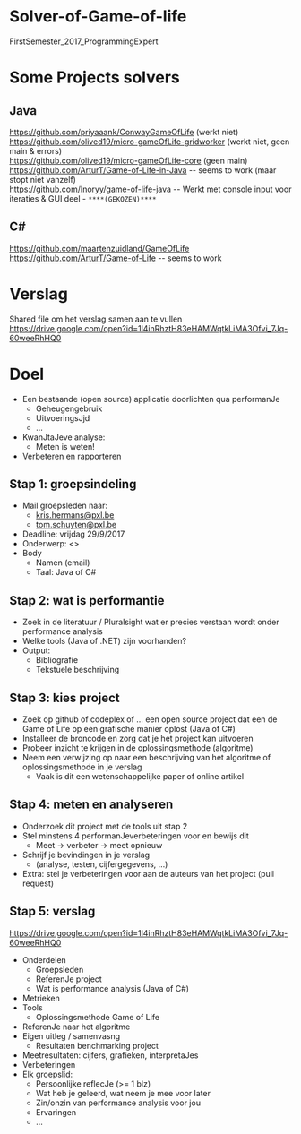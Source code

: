 # Solver-of-Game-of-life
FirstSemester_2017_ProgrammingExpert

# Some Projects solvers 
## Java 
https://github.com/priyaaank/ConwayGameOfLife  (werkt niet)  
https://github.com/olived19/micro-gameOfLife-gridworker  (werkt niet, geen main & errors)  
https://github.com/olived19/micro-gameOfLife-core  (geen main)  
https://github.com/ArturT/Game-of-Life-in-Java  -- seems to work  (maar stopt niet vanzelf)  
https://github.com/Inoryy/game-of-life-java  -- Werkt met console input voor iteraties & GUI deel -  ` ****(GEKOZEN)**** `
## C#
https://github.com/maartenzuidland/GameOfLife  
https://github.com/ArturT/Game-of-Life  -- seems to work  

# Verslag 
Shared file om het verslag samen aan te vullen  
https://drive.google.com/open?id=1l4inRhztH83eHAMWqtkLiMA3Ofvi_7Jq-60weeRhHQ0 

# Doel	
- Een	bestaande	(open	source)	applicatie doorlichten	qua	performanJe
  - Geheugengebruik	
  - UitvoeringsJjd	
  - …	
- KwanJtaJeve	analyse:	
  - Meten	is	weten!	
- Verbeteren	en	rapporteren	

## Stap	1:	groepsindeling	
- Mail	groepsleden	naar:	
  - kris.hermans@pxl.be
  - tom.schuyten@pxl.be		
- Deadline:	vrijdag	29/9/2017	
- Onderwerp:	<<groep	progexp>>	
- Body	
  - Namen	(email)	
  - Taal:	Java	of	C#	
  
## Stap	2:	wat	is	performantie	
- Zoek	in	de	literatuur	/	Pluralsight	wat	er precies	verstaan	wordt	onder	performance	analysis	
- Welke	tools	(Java	of	.NET)	zijn	voorhanden?	
- Output:	
  - Bibliografie	
  - Tekstuele	beschrijving	
  
## Stap	3:	kies	project	
- Zoek	op	github	of	codeplex	of	…	een	open	source project	dat	een	de	Game	of	Life	op	een	grafische manier	oplost	(Java	of	C#)	
- Installeer	de	broncode	en	zorg	dat	je	het	project	kan	uitvoeren	
- Probeer	inzicht	te	krijgen	in	de	oplossingsmethode	(algoritme)		
- Neem	een	verwijzing	op	naar	een	beschrijving	van	het	algoritme	of	oplossingsmethode	in	je	verslag	
  - Vaak	is	dit	een	wetenschappelijke	paper	of	online	artikel	  
  
## Stap	4:	meten	en	analyseren	
- Onderzoek	dit	project	met	de	tools	uit	stap 2	
- Stel	minstens	4	performanJeverbeteringen voor	en	bewijs	dit	
  - Meet	->	verbeter	->	meet	opnieuw
- Schrijf	je	bevindingen	in	je	verslag	
  - (analyse,	testen,	cijfergegevens,	…)	
- Extra:	stel	je	verbeteringen	voor	aan	de auteurs van het project (pull request)

## Stap	5:	verslag	
https://drive.google.com/open?id=1l4inRhztH83eHAMWqtkLiMA3Ofvi_7Jq-60weeRhHQ0 
- Onderdelen	
  - Groepsleden	
  - ReferenJe	project	
  - Wat	is	performance	analysis	(Java	of	C#)	
- Metrieken
- Tools	
  - Oplossingsmethode	Game	of	Life	
- ReferenJe	naar	het	algoritme	
- Eigen	uitleg	/	samenvasng	
  - Resultaten	benchmarking	project	
- Meetresultaten:	cijfers,	grafieken,	interpretaJes	
- Verbeteringen		
- Elk	groepslid:	
  - Persoonlijke	reflecJe	(>=	1	blz)	
  - Wat	heb	je	geleerd,	wat	neem	je	mee	voor	later	
  - Zin/onzin	van	performance	analysis	voor	jou	
  - Ervaringen	
  - …	



